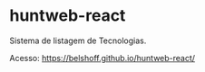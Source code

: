 # huntweb-react
Sistema de listagem de Tecnologias.

Acesso: https://belshoff.github.io/huntweb-react/